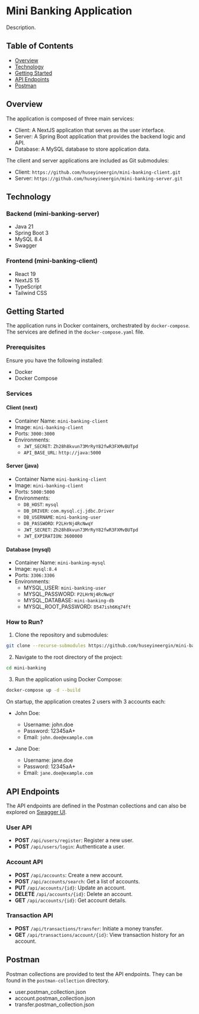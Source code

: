 # Mini Banking Application

Description.

## Table of Contents

- [Overview](#overview)
- [Technology](#technology)
- [Getting Started](#getting-started)
- [API Endpoints](#api-endpoints)
- [Postman](#postman)

## Overview

The application is composed of three main services:

- Client: A NextJS application that serves as the user interface.
- Server: A Spring Boot application that provides the backend logic and API.
- Database: A MySQL database to store application data.

The client and server applications are included as Git submodules:

- Client: `https://github.com/huseyineergin/mini-banking-client.git`
- Server: `https://github.com/huseyineergin/mini-banking-server.git`

## Technology

### Backend (mini-banking-server)

- Java 21
- Spring Boot 3
- MySQL 8.4
- Swagger

### Frontend (mini-banking-client)

- React 19
- NextJS 15
- TypeScript
- Tailwind CSS

## Getting Started

The application runs in Docker containers, orchestrated by `docker-compose`. The services are defined in the `docker-compose.yaml` file.

### Prerequisites

Ensure you have the following installed:

- Docker
- Docker Compose

### Services

#### Client (next)

- Container Name: `mini-banking-client`
- Image: `mini-banking-client`
- Ports: `3000:3000`
- Environments:
  - `JWT_SECRET`: `Zh28h8kvun73MrRyY82fwR3FXMvBUTpd`
  - `API_BASE_URL`: `http://java:5000`

#### Server (java)

- Container Name `mini-banking-client`
- Image: `mini-banking-client`
- Ports: `5000:5000`
- Environments:
  - `DB_HOST`: `mysql`
  - `DB_DRIVER`: `com.mysql.cj.jdbc.Driver`
  - `DB_USERNAME`: `mini-banking-user`
  - `DB_PASSWORD`: `P2LHrNj4RcNwqY`
  - `JWT_SECRET`: `Zh28h8kvun73MrRyY82fwR3FXMvBUTpd`
  - `JWT_EXPIRATION`: `3600000`

#### Database (mysql)

- Container Name: `mini-banking-mysql`
- Image: `mysql:8.4`
- Ports: `3306:3306`
- Environments:
  - MYSQL_USER: `mini-banking-user`
  - MYSQL_PASSWORD: `P2LHrNj4RcNwqY`
  - MYSQL_DATABASE: `mini-banking-db`
  - MYSQL_ROOT_PASSWORD: `D547ish6Kq74ft`

### How to Run?

1. Clone the repository and submodules:

```bash
git clone --recurse-submodules https://github.com/huseyineergin/mini-banking.git
```

2. Navigate to the root directory of the project:

```bash
cd mini-banking
```

3. Run the application using Docker Compose:

```bash
docker-compose up -d --build
```

On startup, the application creates 2 users with 3 accounts each:

- John Doe:

  - Username: john.doe
  - Password: 12345aA+
  - Email: `john.doe@example.com`

- Jane Doe:
  - Username: jane.doe
  - Password: 12345aA+
  - Email: `jane.doe@example.com`

## API Endpoints

The API endpoints are defined in the Postman collections and can also be explored on [Swagger UI](http://localhost:5000/swagger-ui/index.html).

### User API

- **POST** `/api/users/register`: Register a new user.
- **POST** `/api/users/login`: Authenticate a user.

### Account API

- **POST** `/api/accounts`: Create a new account.
- **POST** `/api/accounts/search`: Get a list of accounts.
- **PUT** `/api/accounts/{id}`: Update an account.
- **DELETE** `/api/accounts/{id}`: Delete an account.
- **GET** `/api/accounts/{id}`: Get account details.

### Transaction API

- **POST** `/api/transactions/transfer`: Initiate a money transfer.
- **GET** `/api/transactions/account/{id}`: View transaction history for an account.

## Postman

Postman collections are provided to test the API endpoints. They can be found in the `postman-collection` directory.

- user.postman_collection.json
- account.postman_collection.json
- transfer.postman_collection.json
